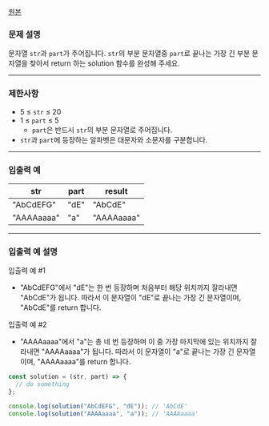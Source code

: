 [원본](https://school.programmers.co.kr/learn/courses/30/lessons/181872)

### **문제 설명**

문자열 `str`과 `part`가 주어집니다. `str`의 부분 문자열중 `part`로 끝나는 가장 긴 부분 문자열을 찾아서 return 하는 solution 함수를 완성해 주세요.

---

### 제한사항

- 5 ≤ `str` ≤ 20
- 1 ≤ `part` ≤ 5
  - `part`은 반드시 `str`의 부분 문자열로 주어집니다.
- `str`과 `part`에 등장하는 알파벳은 대문자와 소문자를 구분합니다.

---

### 입출력 예

| str        | part | result     |
| ---------- | ---- | ---------- |
| "AbCdEFG"  | "dE" | "AbCdE"    |
| "AAAAaaaa" | "a"  | "AAAAaaaa" |

---

### 입출력 예 설명

입출력 예 #1

- "AbCdEFG"에서 "dE"는 한 번 등장하며 처음부터 해당 위치까지 잘라내면 "AbCdE"가 됩니다. 따라서 이 문자열이 "dE"로 끝나는 가장 긴 문자열이며, "AbCdE"를 return 합니다.

입출력 예 #2

- "AAAAaaaa"에서 "a"는 총 네 번 등장하며 이 중 가장 마지막에 있는 위치까지 잘라내면 "AAAAaaaa"가 됩니다. 따라서 이 문자열이 "a"로 끝나는 가장 긴 문자열이며, "AAAAaaaa"를 return 합니다.

```jsx
const solution = (str, part) => {
  // do something
};

console.log(solution("AbCdEFG", "dE")); // 'AbCdE'
console.log(solution("AAAAaaaa", "a")); // 'AAAAaaaa'
```
